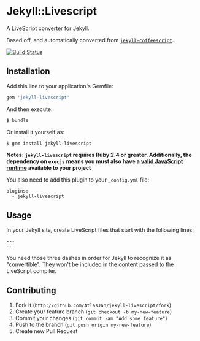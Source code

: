 # Jekyll::Livescript

A LiveScript converter for Jekyll.

Based off, and automatically converted from [`jekyll-coffeescript`](https://github.com/jekyll/jekyll-coffeescript).

[![Build Status](https://travis-ci.org/jekyll/jekyll-livescript.svg?branch=master)](https://travis-ci.org/jekyll/jekyll-livescript)

## Installation

Add this line to your application's Gemfile:

```ruby
gem 'jekyll-livescript'
```

And then execute:

```bash
$ bundle
```

Or install it yourself as:

```bash
$ gem install jekyll-livescript
```

**Notes: `jekyll-livescript` requires Ruby 2.4 or greater. Additionally, the dependency on `execjs` means you must also have a [valid JavaScript runtime](https://github.com/rails/execjs#execjs) available to your project**

You also need to add this plugin to your `_config.yml` file:

```
plugins:
  - jekyll-livescript
```

## Usage

In your Jekyll site, create LiveScript files that start with the following
lines:

```
---
---
```

You need those three dashes in order for Jekyll to recognize it as
"convertible". They won't be included in the content passed to the LiveScript
compiler.

## Contributing

1. Fork it (`http://github.com/AtlasJan/jekyll-livescript/fork`)
2. Create your feature branch (`git checkout -b my-new-feature`)
3. Commit your changes (`git commit -am "Add some feature"`)
4. Push to the branch (`git push origin my-new-feature`)
5. Create new Pull Request
